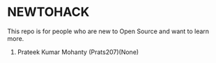 # NEWTOHACK
This repo is for people who are new to Open Source and want to learn more. 
1. Prateek Kumar Mohanty (Prats207)(None)
